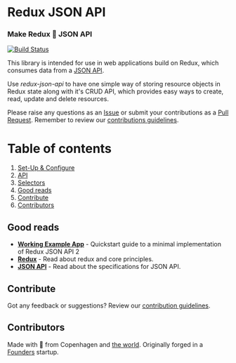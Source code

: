 # Redux JSON API
### Make Redux 💜 JSON API

[![Build Status](https://travis-ci.org/dixieio/redux-json-api.svg?branch=2.0)](https://travis-ci.org/dixieio/redux-json-api)

This library is intended for use in web applications build on Redux, which consumes data from a [JSON API](http://jsonapi.org/).

Use _redux-json-api_ to have one simple way of storing resource objects in Redux state along with it's CRUD API, which provides easy ways to create, read, update and delete resources.

Please raise any questions as an [Issue](https://github.com/dixieio/redux-json-api/issues) or submit your contributions as a [Pull Request](https://github.com/dixieio/redux-json-api/pulls). Remember to review our [contributions guidelines](CONTRIBUTING.md).

# Table of contents
1. [Set-Up & Configure](docs/set-up-configure.md)
1. [API](docs/api.md)
1. [Selectors](docs/selectors.md)
1. [Good reads](#good-reads)
1. [Contribute](#contribute)
1. [Contributors](#contributors)

## Good reads
- [__Working Example App__](https://github.com/dvidsilva/redux-json-api-demo/) - Quickstart guide to a minimal implementation of Redux JSON API 2
- [__Redux__](http://redux.js.org/) - Read about redux and core principles.
- [__JSON API__](http://jsonapi.org/) - Read about the specifications for JSON API.

## Contribute
Got any feedback or suggestions? Review our [contribution guidelines](CONTRIBUTING.md).

## Contributors
Made with 💜 from Copenhagen and [the world](https://github.com/dixieio/redux-json-api/graphs/contributors). Originally forged in a [Founders](https://www.founders.as) startup.
